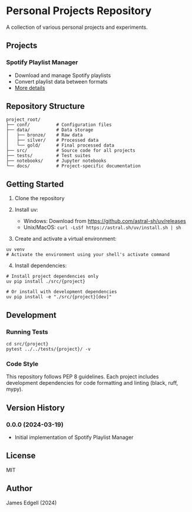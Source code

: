 # Personal Projects Repository

A collection of various personal projects and experiments.

## Projects

### Spotify Playlist Manager
- Download and manage Spotify playlists
- Convert playlist data between formats
- [More details](./docs/spotify/README.md)

## Repository Structure

```
project_root/
├── conf/          # Configuration files
├── data/          # Data storage
│   ├── bronze/    # Raw data
│   ├── silver/    # Processed data
│   └── gold/      # Final processed data
├── src/           # Source code for all projects
├── tests/         # Test suites
├── notebooks/     # Jupyter notebooks
└── docs/          # Project-specific documentation
```

## Getting Started

1. Clone the repository

2. Install uv:
   - Windows: Download from https://github.com/astral-sh/uv/releases
   - Unix/MacOS: `curl -LsSf https://astral.sh/uv/install.sh | sh`

3. Create and activate a virtual environment:
```
uv venv
# Activate the environment using your shell's activate command
```

4. Install dependencies:
```
# Install project dependencies only
uv pip install ./src/{project}

# Or install with development dependencies
uv pip install -e "./src/{project}[dev]"
```

## Development

### Running Tests
```
cd src/{project}
pytest ../../tests/{project}/ -v
```

### Code Style
This repository follows PEP 8 guidelines. Each project includes development dependencies for code formatting and linting (black, ruff, mypy).


## Version History

### 0.0.0 (2024-03-19)
- Initial implementation of Spotify Playlist Manager


## License

MIT

## Author

James Edgell (2024)